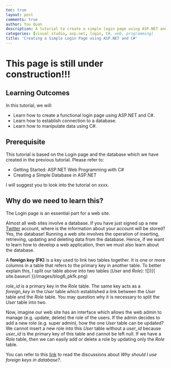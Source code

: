 ```yaml
---
toc: true
layout: post
comments: true
author: You Quan
description: A tutorial to create a simple login page using ASP.NET and C#.
categories: [visual studio, asp.net, login, C#, web, programming]
title: 'Creating a Simple Login Page using ASP.NET and C#'
---
```


# This page is still under construction!!!

## Learning Outcomes
In this tutorial, we will:
- Learn how to create a functional login page using ASP.NET and C#.
- Learn how to establish connection to a database.
- Learn how to manipulate data using C#.

## Prerequisite
This tutorial is based on the Login page and the database which we have created in the previous tutorial. Please refer to:
- Getting Started: ASP.NET Web Programming with C#
- Creating a Simple Database in ASP.NET

I will suggest you to look into the tutorial on xxxx.

## Why do we need to learn this?
The Login page is an essential part for a web site.

Almost all web sites involve a database. If you have just signed up a new [Twitter](https://twitter.com/Twitter) account, where is the information about your account will be stored? Yes, the database! Running a web site involves the operation of inserting, retrieving, updating and deleting data from the database. Hence, if we want to learn how to develop a web application, then we must also learn about the database. 

A **foreign key (FK)** is a key used to link two tables together. It is one or more columns in a table that refers to the primary key in another table. To better explain this, I split our table above into two tables (*User* and *Role*):
![]({{ site.baseurl }}/images/blog6_pkfk.png)  

*role_id* is a primary key in the *Role* table. The same key acts as a *foreign_key* in the *User* table which established a link between the *User* table and the *Role* table. You may question why it is necessary to split the *User* table into two. 

Now, imagine our web site has an interface which allows the web admin to manage (e.g. update, delete) the role of the users. If the admin decides to add a new role (e.g. super admin), how the one *User* table can be updated? We cannot insert a new role into this *User* table without a *user_id* because *user_id* is the primary key of this table and cannot be left null. If we have a *Role* table, then we can easily add or delete a role by updating only the *Role* table.

You can refer to this [link](https://softwareengineering.stackexchange.com/questions/375704/why-should-i-use-foreign-keys-in-database) to read the discussions about *Why should I use foreign keys in database?*.
